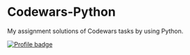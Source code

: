 # Codewars-Python
My assignment solutions of Codewars tasks by using Python.

[![Profile badge](https://www.codewars.com/users/HungryVovka/badges/large)](https://www.codewars.com/users/HungryVovka)
